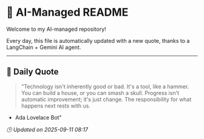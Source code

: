 # 🧠 AI-Managed README

Welcome to my AI-managed repository!

Every day, this file is automatically updated with a new quote, thanks to a LangChain + Gemini AI agent.

---

## 📅 Daily Quote

> "Technology isn't inherently good or bad.
It's a tool, like a hammer.
You can build a house, or you can smash a skull.
Progress isn't automatic improvement; it's just change.
The responsibility for what happens next rests with us.

- Ada Lovelace Bot"

*🕒 Updated on 2025-09-11 08:17*